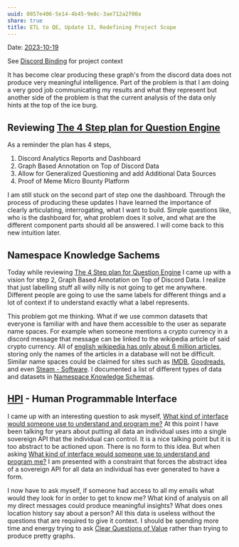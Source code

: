 ```yaml
---
uuid: 0857e406-5e14-4b45-9e8c-3ae712a2f00a
share: true
title: ETL to QE, Update 13, Redefining Project Scope
---
```

Date: [2023-10-19](/undefined)

See [Discord Binding](/16cc922f-56ea-422e-95be-72f5f55e4111) for project context

It has become clear producing these graph's from the discord data does not produce very meaningful intelligence. Part of the problem is that I am doing a very good job communicating my results and what they represent but another side of the problem is that the current analysis of the data only hints at the top of the ice burg.

## Reviewing [The 4 Step plan for Question Engine](/8d4d461f-49f7-4dbd-829f-807d0bb602df)

As a reminder the plan has 4 steps,

1. Discord Analytics Reports and Dashboard
2. Graph Based Annotation on Top of Discord Data
3. Allow for Generalized Questioning and add Additional Data Sources
4. Proof of Meme Micro Bounty Platform

I am still stuck on the second part of step one the dashboard. Through the process of producing these updates I have learned the importance of clearly articulating, interrogating, what I want to build. Simple questions like, who is the dashboard for, what problem does it solve, and what are the different component parts should all be answered. I will come back to this new intuition later.
## Namespace Knowledge Sachems

Today while reviewing [The 4 Step plan for Question Engine](/8d4d461f-49f7-4dbd-829f-807d0bb602df) I came up with a vision for step 2, Graph Based Annotation on Top of Discord Data. I realize that just labelling stuff all willy nilly is not going to get me anywhere. Different people are going to use the same labels for different things and a lot of context if to understand exactly what a label represents.

This problem got me thinking. What if we use common datasets that everyone is familiar with and have them accessible to the user as separate name spaces. For example when someone mentions a crypto currency in a discord message that message can be linked to the wikipedia article of said crypto currency. All of [english wikipedia has only about 6 million articles](https://en.wikipedia.org/wiki/Wikipedia:Size_of_Wikipedia), storing only the names of the articles in a database will not be difficult. Similar name spaces could be claimed for sites such as [IMDB](/undefined), [Goodreads](/24837821-abf9-4a79-8e11-f39d399b4a59), and even [Steam - Software](/a767bb2e-1e7e-4ef0-a32f-766fefc91b9d). I documented a list of different types of data and datasets in [Namespace Knowledge Schemas](/98674655-97b4-4c2d-a7ce-4ae6967044ac).

## [HPI](/dfda1180-e79f-4f05-880a-91f26f7c906c) - Human Programmable Interface

I came up with an interesting question to ask myself, [What kind of interface would someone use to understand and program me?](/undefined) At this point I have been talking for years about putting all data an individual uses into a single sovereign API that the individual can control. It is a nice talking point but it is too abstract to be actioned upon. There is no form to this idea. But when asking [What kind of interface would someone use to understand and program me?](/undefined) I am presented with a constraint that forces the abstract idea of a sovereign API for all data an individual has ever generated to have a form.

I now have to ask myself, if someone had access to all my emails what would they look for in order to get to know me? What kind of analysis on all my direct messages could produce meaningful insights? What does ones location history say about a person? All this data is useless without the questions that are required to give it context. I should be spending more time and energy trying to ask [Clear Questions of Value](/undefined) rather than trying to produce pretty graphs.